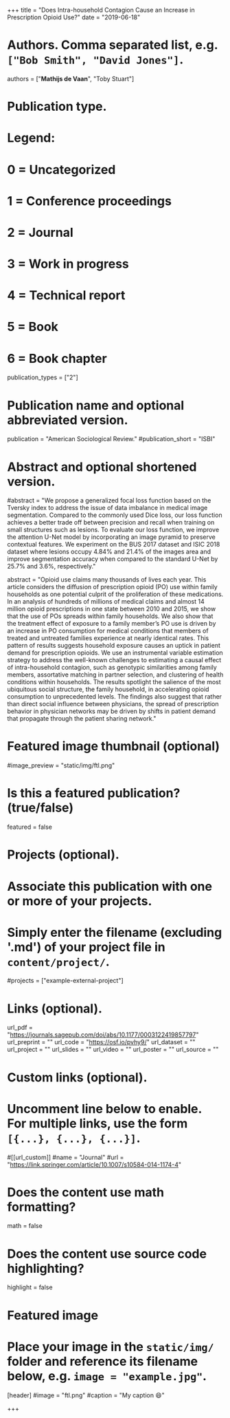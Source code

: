 +++
title = "Does Intra-household Contagion Cause an Increase in Prescription Opioid Use?"
date = "2019-06-18"

# Authors. Comma separated list, e.g. `["Bob Smith", "David Jones"]`.

authors = ["**Mathijs de Vaan**", "Toby Stuart"]

# Publication type.
# Legend:
# 0 = Uncategorized
# 1 = Conference proceedings
# 2 = Journal
# 3 = Work in progress
# 4 = Technical report
# 5 = Book
# 6 = Book chapter
publication_types = ["2"]

# Publication name and optional abbreviated version.
publication = "American Sociological Review."
#publication_short = "ISBI"

# Abstract and optional shortened version.

#abstract = "We propose a generalized focal loss function based on the Tversky index to address the issue of data imbalance in medical image segmentation. Compared to the commonly used Dice loss, our loss function achieves a better trade off between precision and recall when training on small structures such as lesions. To evaluate our loss function, we improve the attention U-Net model by incorporating an image pyramid to preserve contextual features. We experiment on the BUS 2017 dataset and ISIC 2018 dataset where lesions occupy 4.84% and 21.4% of the images area and improve segmentation accuracy when compared to the standard U-Net by 25.7% and 3.6%, respectively."

abstract = "Opioid use claims many thousands of lives each year. This article considers the diffusion of prescription opioid (PO) use within family households as one potential culprit of the proliferation of these medications. In an analysis of hundreds of millions of medical claims and almost 14 million opioid prescriptions in one state between 2010 and 2015, we show that the use of POs spreads within family households. We also show that the treatment effect of exposure to a family member’s PO use is driven by an increase in PO consumption for medical conditions that members of treated and untreated families experience at nearly identical rates. This pattern of results suggests household exposure causes an uptick in patient demand for prescription opioids. We use an instrumental variable estimation strategy to address the well-known challenges to estimating a causal effect of intra-household contagion, such as genotypic similarities among family members, assortative matching in partner selection, and clustering of health conditions within households. The results spotlight the salience of the most ubiquitous social structure, the family household, in accelerating opioid consumption to unprecedented levels. The findings also suggest that rather than direct social influence between physicians, the spread of prescription behavior in physician networks may be driven by shifts in patient demand that propagate through the patient sharing network."

# Featured image thumbnail (optional)
#image_preview = "static/img/ftl.png"

# Is this a featured publication? (true/false)
featured = false

# Projects (optional).
#   Associate this publication with one or more of your projects.
#   Simply enter the filename (excluding '.md') of your project file in `content/project/`.
#projects = ["example-external-project"]

# Links (optional).
url_pdf = "https://journals.sagepub.com/doi/abs/10.1177/0003122419857797"
url_preprint = ""
url_code = "https://osf.io/pvhy9/"
url_dataset = ""
url_project = ""
url_slides = ""
url_video = ""
url_poster = ""
url_source = ""

# Custom links (optional).
#   Uncomment line below to enable. For multiple links, use the form `[{...}, {...}, {...}]`.
#[[url_custom]]
#name = "Journal"
#url = "https://link.springer.com/article/10.1007/s10584-014-1174-4"

# Does the content use math formatting?
math = false

# Does the content use source code highlighting?
highlight = false
  
# Featured image
# Place your image in the `static/img/` folder and reference its filename below, e.g. `image = "example.jpg"`.
[header]
#image = "ftl.png"
#caption = "My caption :smile:"

+++
